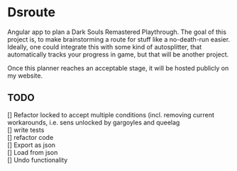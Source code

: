 # Dsroute
Angular app to plan a Dark Souls Remastered Playthrough. The goal of this project is, to make brainstorming a route for stuff like a no-death-run easier. Ideally, one could integrate this with some kind of autosplitter, that automatically tracks your progress in game, but that will be another project.

Once this planner reaches an acceptable stage, it will be hosted publicly on my website.

## TODO
[] Refactor locked to accept multiple conditions (incl. removing current workarounds, i.e. sens unlocked by gargoyles and queelag  
[] write tests  
[] refactor code  
[] Export as json  
[] Load from json  
[] Undo functionality  
